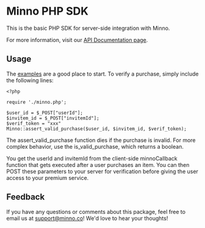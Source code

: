 Minno PHP SDK
================

This is the basic PHP SDK for server-side integration with Minno.

For more information, visit our [API Documentation page](https://www.minno.co/docs).

Usage
-----

The [examples][examples] are a good place to start. To verify a purchase, simply
include the following lines:

    <?php

    require './minno.php';

    $user_id = $_POST["userId"];
    $invitem_id = $_POST["invitemId"];
    $verif_token = "xxx"
    Minno::assert_valid_purchase($user_id, $invitem_id, $verif_token);

The assert_valid_purchase function dies if the purchase is invalid. For more
complex behavior, use the is_valid_purchase, which returns a boolean.

You get the userId and invitemId from the client-side minnoCallback function
that gets executed after a user purchases an item. You can then POST these
parameters to your server for verification before giving the user access to your
premium service.

[examples]: http://github.com/minno/minno-php-sdk/tree/master/examples

Feedback
--------

If you have any questions or comments about this package, feel free to email us
at support@minno.co! We'd love to hear your thoughts!
